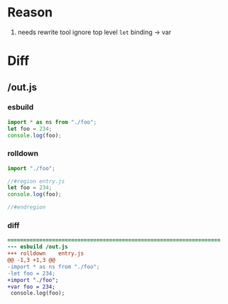 # Reason
1. needs rewrite tool ignore top level `let` binding -> var
# Diff
## /out.js
### esbuild
```js
import * as ns from "./foo";
let foo = 234;
console.log(foo);
```
### rolldown
```js
import "./foo";

//#region entry.js
let foo = 234;
console.log(foo);

//#endregion
```
### diff
```diff
===================================================================
--- esbuild	/out.js
+++ rolldown	entry.js
@@ -1,3 +1,3 @@
-import * as ns from "./foo";
-let foo = 234;
+import "./foo";
+var foo = 234;
 console.log(foo);

```